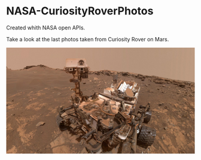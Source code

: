 # NASA-CuriosityRoverPhotos

Created whith NASA open APIs.

Take a look at the last photos taken from Curiosity Rover on Mars.  


![curiosity.jpg](curiosity.jpg)
